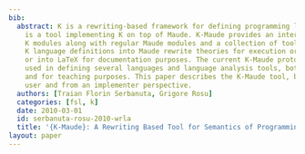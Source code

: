 ```yaml
---
bib:
  abstract: K is a rewriting-based framework for defining programming languages. K-Maude
    is a tool implementing K on top of Maude. K-Maude provides an interface accepting
    K modules along with regular Maude modules and a collection of tools for transforming
    K language definitions into Maude rewrite theories for execution or analysis,
    or into LaTeX for documentation purposes. The current K-Maude prototype was successfully
    used in defining several languages and language analysis tools, both for research
    and for teaching purposes. This paper describes the K-Maude tool, both from a
    user and from an implementer perspective.
  authors: [Traian Florin Serbanuta, Grigore Rosu]
  categories: [fsl, k]
  date: 2010-03-01
  id: serbanuta-rosu-2010-wrla
  title: '{K-Maude}: A Rewriting Based Tool for Semantics of Programming Languages'
layout: paper
---
```

